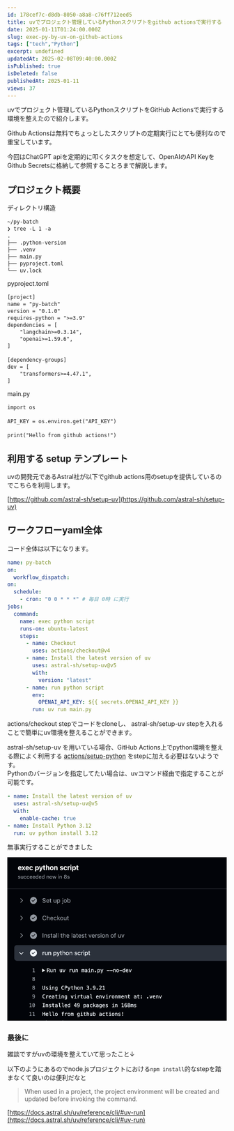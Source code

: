 ```yaml
---
id: 178cef7c-d8db-8050-a8a8-c76ff712eed5
title: uvでプロジェクト管理しているPythonスクリプトをgithub actionsで実行する
date: 2025-01-11T01:24:00.000Z
slug: exec-py-by-uv-on-github-actions
tags: ["tech","Python"]
excerpt: undefined
updatedAt: 2025-02-08T09:40:00.000Z
isPublished: true
isDeleted: false
publishedAt: 2025-01-11
views: 37
---
```


  
uvでプロジェクト管理しているPythonスクリプトをGitHub Actionsで実行する環境を整えたので紹介します。  
  
  
Github Actionsは無料でちょっとしたスクリプトの定期実行にとても便利なので重宝しています。  
  
  
今回はChatGPT apiを定期的に叩くタスクを想定して、OpenAIのAPI KeyをGithub Secretsに格納して参照することろまで解説します。  
  
  
## プロジェクト概要  
  
ディレクトリ構造  
  
  
```shell  
~/py-batch   
❯ tree -L 1 -a  
.  
├── .python-version  
├── .venv  
├── main.py  
├── pyproject.toml  
└── uv.lock  
```  
  
  
pyproject.toml  
  
  
```shell  
[project]  
name = "py-batch"  
version = "0.1.0"  
requires-python = ">=3.9"  
dependencies = [  
    "langchain>=0.3.14",  
    "openai>=1.59.6",  
]  
  
[dependency-groups]  
dev = [  
    "transformers>=4.47.1",  
]  
```  
  
  
main.py  
  
  
```shell  
import os  
  
API_KEY = os.environ.get("API_KEY")  
  
print("Hello from github actions!")  
```  
  
  
## 利用する setup テンプレート  
  
  
uvの開発元であるAstral社が以下でgithub actions用のsetupを提供しているのでこちらを利用します。  
  
  
[https://github.com/astral-sh/setup-uv](https://github.com/astral-sh/setup-uv)  
  
  
## ワークフローyaml全体  
  
  
コード全体は以下になります。  
  
  
```yaml  
name: py-batch  
on:  
  workflow_dispatch:  
on:  
  schedule:  
    - cron: "0 0 * * *" # 毎日 0時 に実行  
jobs:  
  command:  
    name: exec python script  
    runs-on: ubuntu-latest  
    steps:  
      - name: Checkout  
        uses: actions/checkout@v4  
      - name: Install the latest version of uv  
        uses: astral-sh/setup-uv@v5  
        with:  
          version: "latest"  
      - name: run python script  
        env:  
          OPENAI_API_KEY: ${{ secrets.OPENAI_API_KEY }}  
        run: uv run main.py  
```  
  
  
actions/checkout stepでコードをcloneし、 astral-sh/setup-uv stepを入れることで簡単にuv環境を整えることができます。  
  
  
astral-sh/setup-uv を用いている場合、GitHub Actions上でpython環境を整える際によく利用する [actions/setup-python](https://github.com/actions/setup-python) をstepに加える必要はないようです。  
Pythonのバージョンを指定してたい場合は、uvコマンド経由で指定することが可能です。  
  
  
```yaml  
- name: Install the latest version of uv  
  uses: astral-sh/setup-uv@v5  
  with:  
    enable-cache: true  
- name: Install Python 3.12  
  run: uv python install 3.12  
```  
  
  
無事実行することができました  

![alt text](images/exec-py-by-uv-on-github-actions/exec-py-console.png)
  
### 最後に  
  
  
雑談ですがuvの環境を整えていて思ったこと↓  
  
<TweetEmbed url="https://x.com/soken_nowi/status/1877913565216284972" />  
  
  
以下のようにあるのでnode.jsプロジェクトにおける`npm install`的なstepを踏まなくて良いのは便利だなと  
  
  
> When used in a project, the project environment will be created and updated before invoking the command.  
  
  
[https://docs.astral.sh/uv/reference/cli/#uv-run](https://docs.astral.sh/uv/reference/cli/#uv-run)  
  
